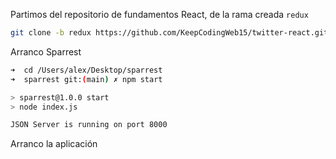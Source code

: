 Partimos del repositorio de fundamentos React, de la rama creada `redux`

```sh
git clone -b redux https://github.com/KeepCodingWeb15/twitter-react.git
```

Arranco Sparrest

```sh
➜  cd /Users/alex/Desktop/sparrest 
➜  sparrest git:(main) ✗ npm start                                            

> sparrest@1.0.0 start
> node index.js

JSON Server is running on port 8000
```

Arranco la aplicación

```js

```